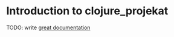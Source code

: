 # Introduction to clojure_projekat

TODO: write [great documentation](http://jacobian.org/writing/what-to-write/)
